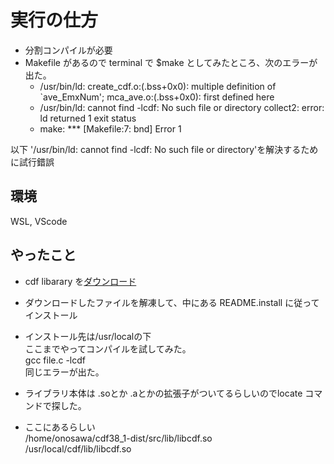 # 実行の仕方
- 分割コンパイルが必要
- Makefile があるので terminal で $make としてみたところ、次のエラーが出た。
    - /usr/bin/ld: create_cdf.o:(.bss+0x0): multiple definition of `ave_EmxNum'; mca_ave.o:(.bss+0x0): first defined here
    - /usr/bin/ld: cannot find -lcdf: No such file or directory
        collect2: error: ld returned 1 exit status
    - make: *** [Makefile:7: bnd] Error 1

以下 '/usr/bin/ld: cannot find -lcdf: No such file or directory'を解決するために試行錯誤
## 環境
WSL, VScode

## やったこと
- cdf libarary を[ダウンロード](https://cdf.gsfc.nasa.gov/html/sw_and_docs.html)
- ダウンロードしたファイルを解凍して、中にある README.install に従ってインストール
- インストール先は/usr/localの下  
ここまでやってコンパイルを試してみた。  
gcc file.c -lcdf  
同じエラーが出た。

- ライブラリ本体は .soとか .aとかの拡張子がついてるらしいのでlocate コマンドで探した。
- ここにあるらしい  
/home/onosawa/cdf38_1-dist/src/lib/libcdf.so  
/usr/local/cdf/lib/libcdf.so